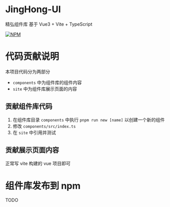 # JingHong-UI
精弘组件库 基于 Vue3 + Vite + TypeScript

[![NPM](https://www.npmjs.com/package/jinghong-ui)](npm)

# 代码贡献说明

本项目代码分为两部分
- `components` 中为组件库的组件内容
- `site` 中为组件库展示页面的内容

## 贡献组件库代码

1. 在组件库目录 `components` 中执行 `pnpm run new [name]` 以创建一个新的组件
2. 修改 `components/src/index.ts`
3. 在 `site` 中引用并测试

## 贡献展示页面内容

正常写 vite 构建的 vue 项目即可

# 组件库发布到 npm

TODO
